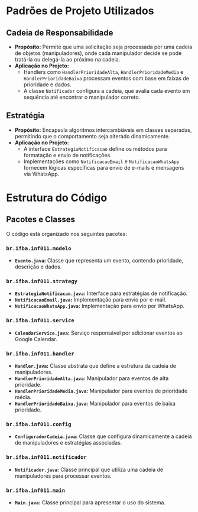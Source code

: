 # Padrões de Projeto Utilizados

## Cadeia de Responsabilidade
- **Propósito:** Permite que uma solicitação seja processada por uma cadeia de objetos (manipuladores), onde cada manipulador decide se pode tratá-la ou delegá-la ao próximo na cadeia.
- **Aplicação no Projeto:**
  - Handlers como `HandlerPrioridadeAlta`, `HandlerPrioridadeMedia` e `HandlerPrioridadeBaixa` processam eventos com base em faixas de prioridade e dados.
  - A classe `Notificador` configura a cadeia, que avalia cada evento em sequência até encontrar o manipulador correto.

## Estratégia
- **Propósito:** Encapsula algoritmos intercambiáveis em classes separadas, permitindo que o comportamento seja alterado dinamicamente.
- **Aplicação no Projeto:**
  - A interface `EstrategiaNotificacao` define os métodos para formatação e envio de notificações.
  - Implementações como `NotificacaoEmail` e `NotificacaoWhatsApp` fornecem lógicas específicas para envio de e-mails e mensagens via WhatsApp.

# Estrutura do Código

## Pacotes e Classes

O código está organizado nos seguintes pacotes:

### `br.ifba.inf011.modelo`
- **`Evento.java`:** Classe que representa um evento, contendo prioridade, descrição e dados.

### `br.ifba.inf011.strategy`
- **`EstrategiaNotificacao.java`:** Interface para estratégias de notificação.
- **`NotificacaoEmail.java`:** Implementação para envio por e-mail.
- **`NotificacaoWhatsApp.java`:** Implementação para envio por WhatsApp.

### `br.ifba.inf011.service`
- **`CalendarService.java`:** Serviço responsável por adicionar eventos ao Google Calendar.

### `br.ifba.inf011.handler`
- **`Handler.java`:** Classe abstrata que define a estrutura da cadeia de manipuladores.
- **`HandlerPrioridadeAlta.java`:** Manipulador para eventos de alta prioridade.
- **`HandlerPrioridadeMedia.java`:** Manipulador para eventos de prioridade média.
- **`HandlerPrioridadeBaixa.java`:** Manipulador para eventos de baixa prioridade.

### `br.ifba.inf011.config`
- **`ConfiguradorCadeia.java`:** Classe que configura dinamicamente a cadeia de manipuladores e estratégias associadas.

### `br.ifba.inf011.notificador`
- **`Notificador.java`:** Classe principal que utiliza uma cadeia de manipuladores para processar eventos.

### `br.ifba.inf011.main`
- **`Main.java`:** Classe principal para apresentar o uso do sistema.